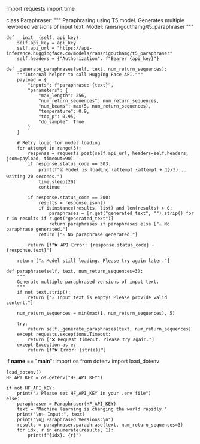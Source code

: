 import requests
import time

class Paraphraser:
    """
    Paraphrasing using T5 model.
    Generates multiple reworded versions of input text.
    Model: ramsrigouthamg/t5_paraphraser
    """

    def __init__(self, api_key):
        self.api_key = api_key
        self.api_url = "https://api-inference.huggingface.co/models/ramsrigouthamg/t5_paraphraser"
        self.headers = {"Authorization": f"Bearer {api_key}"}

    def _generate_paraphrases(self, text, num_return_sequences):
        """Internal helper to call Hugging Face API."""
        payload = {
            "inputs": f"paraphrase: {text}",
            "parameters": {
                "max_length": 256,
                "num_return_sequences": num_return_sequences,
                "num_beams": max(5, num_return_sequences),
                "temperature": 0.9,
                "top_p": 0.95,
                "do_sample": True
            }
        }

        # Retry logic for model loading
        for attempt in range(3):
            response = requests.post(self.api_url, headers=self.headers, json=payload, timeout=90)
            if response.status_code == 503:
                print(f"⏳ Model is loading (attempt {attempt + 1}/3)... waiting 20 seconds.")
                time.sleep(20)
                continue

            if response.status_code == 200:
                results = response.json()
                if isinstance(results, list) and len(results) > 0:
                    paraphrases = [r.get("generated_text", "").strip() for r in results if r.get("generated_text")]
                    return paraphrases if paraphrases else ["⚠️ No paraphrase generated."]
                return ["⚠️ No paraphrase generated."]

            return [f"❌ API Error: {response.status_code} - {response.text}"]

        return ["⚠️ Model still loading. Please try again later."]

    def paraphrase(self, text, num_return_sequences=3):
        """
        Generate multiple paraphrased versions of input text.
        """
        if not text.strip():
            return ["⚠️ Input text is empty! Please provide valid content."]

        num_return_sequences = min(max(1, num_return_sequences), 5)

        try:
            return self._generate_paraphrases(text, num_return_sequences)
        except requests.exceptions.Timeout:
            return ["❌ Request timeout. Please try again."]
        except Exception as e:
            return [f"❌ Error: {str(e)}"]

if __name__ == "__main__":
    import os
    from dotenv import load_dotenv

    load_dotenv()
    HF_API_KEY = os.getenv("HF_API_KEY")

    if not HF_API_KEY:
        print("⚠️ Please set HF_API_KEY in your .env file")
    else:
        paraphraser = Paraphraser(HF_API_KEY)
        text = "Machine learning is changing the world rapidly."
        print("\n✨ Input:", text)
        print("\n🔁 Paraphrased Versions:\n")
        results = paraphraser.paraphrase(text, num_return_sequences=3)
        for idx, r in enumerate(results, 1):
            print(f"{idx}. {r}")
